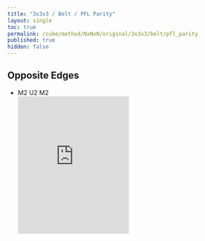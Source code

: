 ```yaml
---
title: "3x3x3 / Belt / PFL Parity"
layout: single
toc: true
permalink: /cube/method/NxNxN/original/3x3x3/belt/pfl_parity
published: true
hidden: false
---
```


<head>
  <base target="_blank">
  <style>
    .iframe-wrapper {
      overflow      : hidden;
      margin-bottom : -35px;
    }
    iframe {
      width         : 250px;
      height        : 330px;
      margin-top    : -20px;
      border        : none;
    }
  </style>
</head>



## Opposite Edges

- M2 U2 M2
  <div class="iframe-wrapper">
    <iframe
      scrolling="no"
      src="https://ruwix.com/widget/3d/?alg=M2'%20U2'%20M2'&colored=D*&setupmoves=x2&hover=9&speed=500&flags=canvas"
    ></iframe>
  </div>
